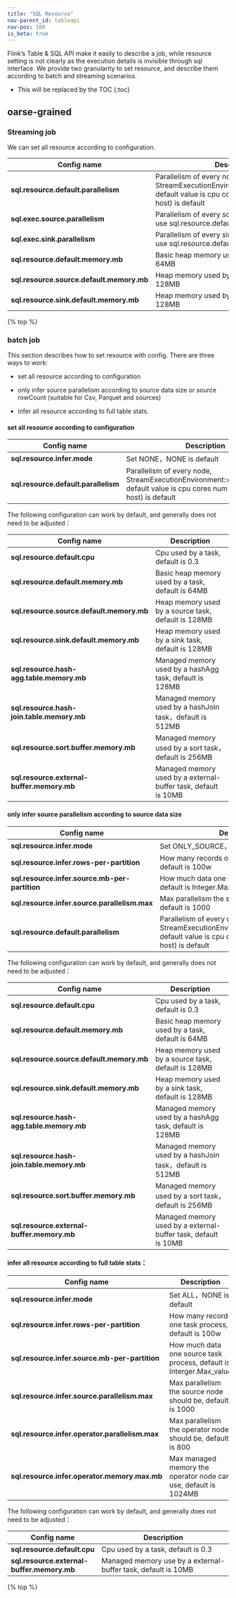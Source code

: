 ```yaml
---
title: "SQL Resource"
nav-parent_id: tableapi
nav-pos: 100
is_beta: true
---
```

<!--
Licensed to the Apache Software Foundation (ASF) under one
or more contributor license agreements.  See the NOTICE file
distributed with this work for additional information
regarding copyright ownership.  The ASF licenses this file
to you under the Apache License, Version 2.0 (the
"License"); you may not use this file except in compliance
with the License.  You may obtain a copy of the License at

  http://www.apache.org/licenses/LICENSE-2.0

Unless required by applicable law or agreed to in writing,
software distributed under the License is distributed on an
"AS IS" BASIS, WITHOUT WARRANTIES OR CONDITIONS OF ANY
KIND, either express or implied.  See the License for the
specific language governing permissions and limitations
under the License.
-->

   Flink’s Table & SQL API make it easily to describe a job, while resource setting is not clearly as
the execution details is invisible through sql interface. 
   We provide two granularity to set resource, and describe them according to batch and streaming scenarios.

* This will be replaced by the TOC
{:toc}

oarse-grained
---------------

### Streaming job

We can set all resource according to configuration.

<table class="table table-bordered">
  <thead>
    <tr>
      <th class="text-left" style="width: 40%">Config name</th>
      <th class="text-center">Description</th>
    </tr>
  </thead>
  <tbody>
   <tr>
      <td><strong>sql.resource.default.parallelism</strong></td>
      <td>Parallelism of every node, StreamExecutionEnvironment::getParallelism(its default value is cpu cores num of the client host) is default</td>
   </tr>
   <tr>
      <td><strong>sql.exec.source.parallelism</strong></td>
      <td>Parallelism of every source node, if it is not set, use sql.resource.default.parallelism</td>
   </tr>
   <tr>
      <td><strong>sql.exec.sink.parallelism</strong></td>
      <td>Parallelism of every sink node, if it is not set, use sql.resource.default.parallelism</td>
   </tr>
   <tr>
      <td><strong>sql.resource.default.memory.mb</strong></td>
      <td>Basic heap memory used by a task, default is 64MB</td>
   </tr>
   <tr>
      <td><strong>sql.resource.source.default.memory.mb</strong></td>
      <td>Heap memory used by a source task, default is 128MB</td>
   </tr>
   <tr>
      <td><strong>sql.resource.sink.default.memory.mb</strong></td>
      <td>Heap memory used by a sink task, default is 128MB</td>
   </tr>
  </tbody>
</table>

{% top %}

### batch job

This section describes how to set resource with config. There are three ways to work:

* set all resource according to configuration

* only infer source parallelism according to source data size or source rowCount (suitable for Csv, Parquet and sources)

* infer all resource according to full table stats.

#### set all resource according to configuration

<table class="table table-bordered">
  <thead>
    <tr>
      <th class="text-left" style="width: 40%">Config name</th>
      <th class="text-center">Description</th>
    </tr>
  </thead>
  <tbody>
   <tr>
      <td><strong>sql.resource.infer.mode</strong></td>
      <td>
        Set NONE，NONE is default
      </td>
   </tr>
   <tr>
      <td><strong>sql.resource.default.parallelism</strong></td>
      <td>Parallelism of every node, StreamExecutionEnvironment::getParallelism(its default value is cpu cores num of the client host) is default</td>
   </tr>
  </tbody>
</table>


The following configuration can work by default, and generally does not need to be adjusted：


<table class="table table-bordered">
  <thead>
    <tr>
      <th class="text-left" style="width: 40%">Config name</th>
      <th class="text-center">Description</th>
    </tr>
  </thead>
  <tbody>
   <tr>
      <td><strong>sql.resource.default.cpu</strong></td>
      <td>
        Cpu used by a task, default is 0.3
      </td>
   </tr>
   <tr>
      <td><strong>sql.resource.default.memory.mb</strong></td>
      <td>Basic heap memory used by a task, default is 64MB</td>
   </tr>
   
   <tr>
         <td><strong>sql.resource.source.default.memory.mb</strong></td>
         <td>Heap memory used by a source task, default is 128MB</td>
    </tr>
      
   <tr>
         <td><strong>sql.resource.sink.default.memory.mb</strong></td>
         <td>Heap memory used by a sink task, default is 128MB</td>
   </tr>
         
   <tr>
         <td><strong>sql.resource.hash-agg.table.memory.mb</strong></td>
         <td>Managed memory used by a hashAgg task, default is 128MB</td>
   </tr>
   
   <tr>
         <td><strong>sql.resource.hash-join.table.memory.mb</strong></td>
         <td>Managed memory used by a hashJoin task，default is 512MB</td>
   </tr>
         
   <tr>
         <td><strong>sql.resource.sort.buffer.memory.mb</strong></td>
         <td>Managed memory used by a sort task，default is 256MB</td>
   </tr>
            
   <tr>
        <td><strong>sql.resource.external-buffer.memory.mb</strong></td>
        <td>Managed memory used by a external-buffer task, default is 10MB</td>
   </tr>
  </tbody>
</table>


#### only infer source parallelism according to source data size

<table class="table table-bordered">
  <thead>
    <tr>
      <th class="text-left" style="width: 40%">Config name</th>
      <th class="text-center">Description</th>
    </tr>
  </thead>
  <tbody>
   <tr>
      <td><strong>sql.resource.infer.mode</strong></td>
      <td>
        Set ONLY_SOURCE，NONE is default
      </td>
   </tr>
   <tr>
      <td><strong>sql.resource.infer.rows-per-partition</strong></td>
         <td>
              How many records one source task process, default is 100w
         </td>
   </tr>
   <tr>
       <td><strong>sql.resource.infer.source.mb-per-partition</strong></td>
       <td>How much data one source task process, default is Integer.Max_value</td>
   </tr>
   <tr>
       <td><strong>sql.resource.infer.source.parallelism.max</strong></td>
       <td>Max parallelism the source node should be, default is 1000</td>
   </tr>
   <tr>
      <td><strong>sql.resource.default.parallelism</strong></td>
      <td>Parallelism of every operator, source excluded. StreamExecutionEnvironment::getParallelism(its default value is cpu cores num of the client host) is default</td>
   </tr>
      
  </tbody>
</table>


The following configuration can work by default, and generally does not need to be adjusted：

<table class="table table-bordered">
  <thead>
    <tr>
      <th class="text-left" style="width: 40%">Config name</th>
      <th class="text-center">Description</th>
    </tr>
  </thead>
  <tbody>
   <tr>
      <td><strong>sql.resource.default.cpu</strong></td>
      <td>
        Cpu used by a task, default is 0.3
      </td>
   </tr>
   <tr>
      <td><strong>sql.resource.default.memory.mb</strong></td>
      <td>Basic heap memory used by a task, default is 64MB</td>
   </tr>
   
   <tr>
         <td><strong>sql.resource.source.default.memory.mb</strong></td>
         <td>Heap memory used by a source task, default is 128MB</td>
    </tr>
      
   <tr>
         <td><strong>sql.resource.sink.default.memory.mb</strong></td>
         <td>Heap memory used by a sink task, default is 128MB</td>
   </tr>
         
   <tr>
         <td><strong>sql.resource.hash-agg.table.memory.mb</strong></td>
         <td>Managed memory used by a hashAgg task, default is 128MB</td>
   </tr>
   
   <tr>
         <td><strong>sql.resource.hash-join.table.memory.mb</strong></td>
         <td>Managed memory used by a hashJoin task，default is 512MB</td>
   </tr>
         
   <tr>
         <td><strong>sql.resource.sort.buffer.memory.mb</strong></td>
         <td>Managed memory used by a sort task，default is 256MB</td>
   </tr>
            
   <tr>
        <td><strong>sql.resource.external-buffer.memory.mb</strong></td>
        <td>Managed memory used by a external-buffer task, default is 10MB</td>
   </tr>
  </tbody>
</table>

#### infer all resource according to full table stats：

<table class="table table-bordered">
  <thead>
    <tr>
      <th class="text-left" style="width: 40%">Config name</th>
      <th class="text-center">Description</th>
    </tr>
  </thead>
  <tbody>
   <tr>
      <td><strong>sql.resource.infer.mode</strong></td>
      <td>
        Set ALL，NONE is default
      </td>
   </tr>
   <tr>
      <td><strong>sql.resource.infer.rows-per-partition</strong></td>
         <td>
              How many records one task process, default is 100w
         </td>
   </tr>
   <tr>
       <td><strong>sql.resource.infer.source.mb-per-partition</strong></td>
       <td>How much data one source task process, default is Interger.Max_value</td>
   </tr>
   <tr>
       <td><strong>sql.resource.infer.source.parallelism.max</strong></td>
       <td>Max parallelism the source node should be, default is 1000</td>
   </tr>
   <tr>
      <td><strong>sql.resource.infer.operator.parallelism.max</strong></td>
      <td>Max parallelism the operator node should be, default is 800</td>
   </tr>
   <tr>
      <td><strong>sql.resource.infer.operator.memory.max.mb</strong></td>
      <td>Max managed memory the operator node can use, default is 1024MB</td>
   </tr>
      
  </tbody>
</table>

The following configuration can work by default, and generally does not need to be adjusted：

<table class="table table-bordered">
  <thead>
    <tr>
      <th class="text-left" style="width: 40%">Config name</th>
      <th class="text-center">Description</th>
    </tr>
  </thead>
  <tbody>
   <tr>
      <td><strong>sql.resource.default.cpu</strong></td>
      <td>
        Cpu used by a task, default is 0.3
      </td>
   </tr>
   <tr>
      <td><strong>sql.resource.external-buffer.memory.mb</strong></td>
      <td>Managed memory use by a external-buffer task, default is 10MB</td>
   </tr>
  </tbody>
</table>
{% top %}





